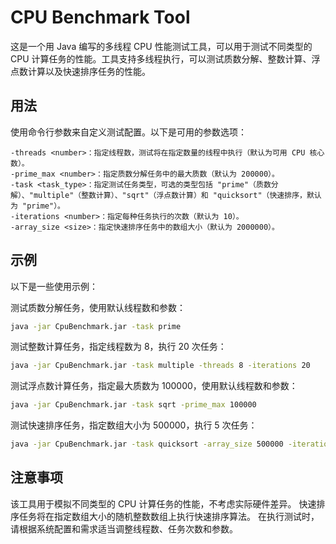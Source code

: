 # CPU Benchmark Tool
这是一个用 Java 编写的多线程 CPU 性能测试工具，可以用于测试不同类型的 CPU 计算任务的性能。工具支持多线程执行，可以测试质数分解、整数计算、浮点数计算以及快速排序任务的性能。

## 用法
使用命令行参数来自定义测试配置。以下是可用的参数选项：

```
-threads <number>：指定线程数，测试将在指定数量的线程中执行（默认为可用 CPU 核心数）。
-prime_max <number>：指定质数分解任务中的最大质数（默认为 200000）。
-task <task_type>：指定测试任务类型，可选的类型包括 "prime"（质数分解）、"multiple"（整数计算）、"sqrt"（浮点数计算）和 "quicksort"（快速排序，默认为 "prime"）。
-iterations <number>：指定每种任务执行的次数（默认为 10）。
-array_size <size>：指定快速排序任务中的数组大小（默认为 2000000）。
```
## 示例
以下是一些使用示例：

测试质数分解任务，使用默认线程数和参数：
```bash
java -jar CpuBenchmark.jar -task prime
```

测试整数计算任务，指定线程数为 8，执行 20 次任务：
```bash
java -jar CpuBenchmark.jar -task multiple -threads 8 -iterations 20
```

测试浮点数计算任务，指定最大质数为 100000，使用默认线程数和参数：
```bash
java -jar CpuBenchmark.jar -task sqrt -prime_max 100000
```

测试快速排序任务，指定数组大小为 500000，执行 5 次任务：
```bash
java -jar CpuBenchmark.jar -task quicksort -array_size 500000 -iterations 5
```

## 注意事项
该工具用于模拟不同类型的 CPU 计算任务的性能，不考虑实际硬件差异。
快速排序任务将在指定数组大小的随机整数数组上执行快速排序算法。
在执行测试时，请根据系统配置和需求适当调整线程数、任务次数和参数。
